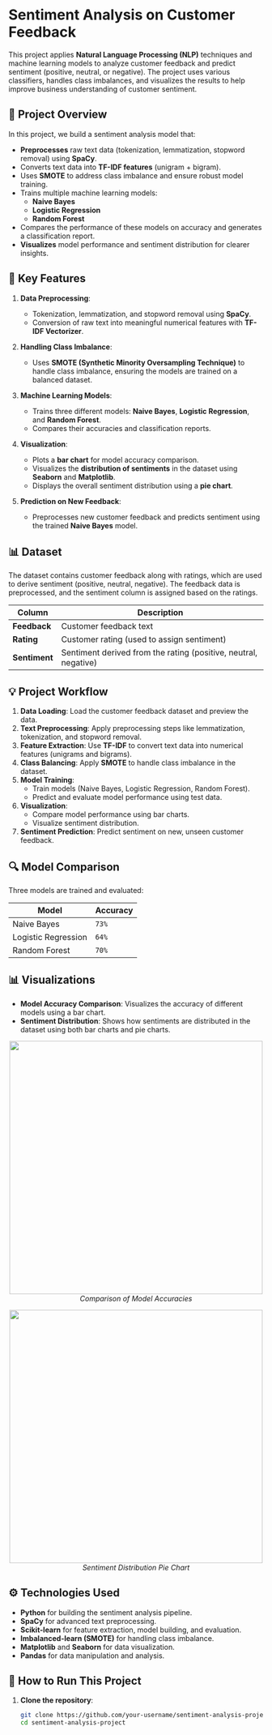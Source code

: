 
# **Sentiment Analysis on Customer Feedback**

This project applies **Natural Language Processing (NLP)** techniques and machine learning models to analyze customer feedback and predict sentiment (positive, neutral, or negative). The project uses various classifiers, handles class imbalances, and visualizes the results to help improve business understanding of customer sentiment.

## 🚀 **Project Overview**
In this project, we build a sentiment analysis model that:
- **Preprocesses** raw text data (tokenization, lemmatization, stopword removal) using **SpaCy**.
- Converts text data into **TF-IDF features** (unigram + bigram).
- Uses **SMOTE** to address class imbalance and ensure robust model training.
- Trains multiple machine learning models:
  - **Naive Bayes**
  - **Logistic Regression**
  - **Random Forest**
- Compares the performance of these models on accuracy and generates a classification report.
- **Visualizes** model performance and sentiment distribution for clearer insights.

## 🔧 **Key Features**
1. **Data Preprocessing**:
   - Tokenization, lemmatization, and stopword removal using **SpaCy**.
   - Conversion of raw text into meaningful numerical features with **TF-IDF Vectorizer**.
   
2. **Handling Class Imbalance**:
   - Uses **SMOTE (Synthetic Minority Oversampling Technique)** to handle class imbalance, ensuring the models are trained on a balanced dataset.

3. **Machine Learning Models**:
   - Trains three different models: **Naive Bayes**, **Logistic Regression**, and **Random Forest**.
   - Compares their accuracies and classification reports.

4. **Visualization**:
   - Plots a **bar chart** for model accuracy comparison.
   - Visualizes the **distribution of sentiments** in the dataset using **Seaborn** and **Matplotlib**.
   - Displays the overall sentiment distribution using a **pie chart**.

5. **Prediction on New Feedback**:
   - Preprocesses new customer feedback and predicts sentiment using the trained **Naive Bayes** model.

## 📊 **Dataset**
The dataset contains customer feedback along with ratings, which are used to derive sentiment (positive, neutral, negative). The feedback data is preprocessed, and the sentiment column is assigned based on the ratings.

| Column      | Description                          |
|-------------|--------------------------------------|
| **Feedback** | Customer feedback text               |
| **Rating**   | Customer rating (used to assign sentiment) |
| **Sentiment**| Sentiment derived from the rating (positive, neutral, negative) |

## 💡 **Project Workflow**
1. **Data Loading**: Load the customer feedback dataset and preview the data.
2. **Text Preprocessing**: Apply preprocessing steps like lemmatization, tokenization, and stopword removal.
3. **Feature Extraction**: Use **TF-IDF** to convert text data into numerical features (unigrams and bigrams).
4. **Class Balancing**: Apply **SMOTE** to handle class imbalance in the dataset.
5. **Model Training**:
    - Train models (Naive Bayes, Logistic Regression, Random Forest).
    - Predict and evaluate model performance using test data.
6. **Visualization**:
    - Compare model performance using bar charts.
    - Visualize sentiment distribution.
7. **Sentiment Prediction**: Predict sentiment on new, unseen customer feedback.

## 🔍 **Model Comparison**
Three models are trained and evaluated:

| **Model**             | **Accuracy** |
|-----------------------|--------------|
| Naive Bayes           |  `73%`    |
| Logistic Regression   |  `64%`    |
| Random Forest         |  `70%`    |


## 📊 **Visualizations**
- **Model Accuracy Comparison**: Visualizes the accuracy of different models using a bar chart.
- **Sentiment Distribution**: Shows how sentiments are distributed in the dataset using both bar charts and pie charts.

<p align="center">
<img src="path/to/accuracy_chart.png" width="500">
<br>
<i>Comparison of Model Accuracies</i>
</p>

<p align="center">
<img src="path/to/sentiment_pie_chart.png" width="500">
<br>
<i>Sentiment Distribution Pie Chart</i>
</p>

## ⚙️ **Technologies Used**
- **Python** for building the sentiment analysis pipeline.
- **SpaCy** for advanced text preprocessing.
- **Scikit-learn** for feature extraction, model building, and evaluation.
- **Imbalanced-learn (SMOTE)** for handling class imbalance.
- **Matplotlib** and **Seaborn** for data visualization.
- **Pandas** for data manipulation and analysis.

## 📝 **How to Run This Project**
1. **Clone the repository**:
   ```bash
   git clone https://github.com/your-username/sentiment-analysis-project.git
   cd sentiment-analysis-project
